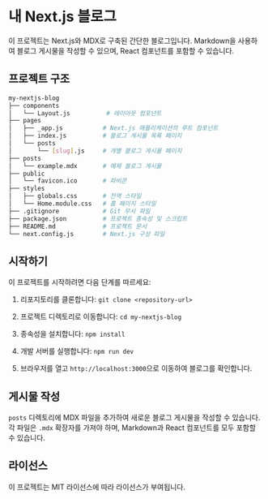# 내 Next.js 블로그

이 프로젝트는 Next.js와 MDX로 구축된 간단한 블로그입니다. Markdown을 사용하여 블로그 게시물을 작성할 수 있으며, React 컴포넌트를 포함할 수 있습니다.

## 프로젝트 구조
```sh
my-nextjs-blog
├── components
│   └── Layout.js          # 레이아웃 컴포넌트
├── pages
│   ├── _app.js           # Next.js 애플리케이션의 루트 컴포넌트
│   ├── index.js          # 블로그 게시물 목록 페이지
│   └── posts
│       └── [slug].js     # 개별 블로그 게시물 페이지
├── posts
│   └── example.mdx       # 예제 블로그 게시물
├── public
│   └── favicon.ico       # 파비콘
├── styles
│   ├── globals.css       # 전역 스타일
│   └── Home.module.css   # 홈 페이지 스타일
├── .gitignore            # Git 무시 파일
├── package.json          # 프로젝트 종속성 및 스크립트
├── README.md             # 프로젝트 문서
└── next.config.js        # Next.js 구성 파일
```


## 시작하기

이 프로젝트를 시작하려면 다음 단계를 따르세요:

1. 리포지토리를 클론합니다:
```git clone <repository-url>```

2. 프로젝트 디렉토리로 이동합니다:
```cd my-nextjs-blog```

3. 종속성을 설치합니다:
```npm install```

4. 개발 서버를 실행합니다:
```npm run dev```

5. 브라우저를 열고 `http://localhost:3000`으로 이동하여 블로그를 확인합니다.

## 게시물 작성

`posts` 디렉토리에 MDX 파일을 추가하여 새로운 블로그 게시물을 작성할 수 있습니다. 각 파일은 `.mdx` 확장자를 가져야 하며, Markdown과 React 컴포넌트를 모두 포함할 수 있습니다.

## 라이선스

이 프로젝트는 MIT 라이선스에 따라 라이선스가 부여됩니다.

